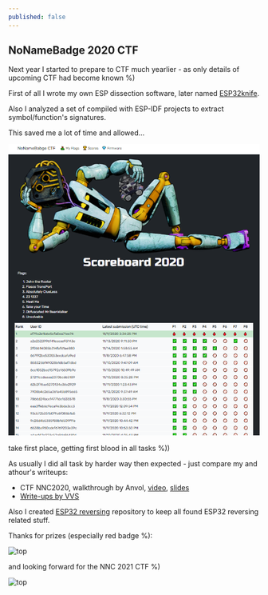 ```yaml
---
published: false
---
```

## NoNameBadge 2020 CTF

Next year I started to prepare to CTF much yearlier - as only details of upcoming CTF had become known %)


First of all I wrote my own ESP dissection software, later named [ESP32knife](https://github.com/BlackVS/esp32knife). 

Also I analyzed a set of compiled with ESP-IDF projects to extract symbol/function's signatures.

This saved me a lot of time and allowed...

![top](../images/NNC2020/01.png)

take first place, getting first blood in all tasks %))

As usually I did all task by harder way then expected - just compare my and athour's writeups:

- CTF NNC2020, walkthrough by Anvol, [video](https://www.youtube.com/watch?v=THuKw9CntR0&feature=youtu.be), [slides](https://gitlab.com/coders-in-ua/nonamebadge-2020-ctf/-/raw/master/docs/CTFwalkthroughByAnVol.pdf?inline=false)
- [Write-ups by VVS](https://gitlab.com/coders-in-ua/nonamebadge-2020-ctf)

Also I created [ESP32 reversing](https://github.com/BlackVS/ESP32-reversing) repository to keep all found ESP32 reversing related stuff.


Thanks for prizes (especially red badge %):

![top](../images/NNC2020/08.png)

and looking forward for the NNC 2021 CTF %)

![top](../images/NNC2020/06.png)